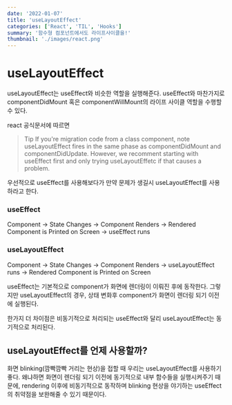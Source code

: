 ```yaml
---
date: '2022-01-07'
title: 'useLayoutEffect'
categories: ['React', 'TIL', 'Hooks']
summary: '함수형 컴포넌트에서도 라이프사이클을!'
thumbnail: './images/react.png'
---
```


# useLayoutEffect

useLayoutEffect는 useEffect와 비슷한 역할을 실행해준다.
useEffect와 마찬가지로 componentDidMount 혹은 componentWillMount의 라이프 사이클 역할을 수행할 수 있다.

react 공식문서에 따르면

> Tip
> If you're migration code from a class component, note useLayoutEffect fires in the same phase as componentDidMount and componentDidUpdate. However, we recomment starting with useEffect first and only trying useLayoutEffetc if that causes a problem.

우선적으로 useEffect를 사용해보다가 만약 문제가 생길시 useLayoutEffect를 사용하라고 한다.

### useEffect

Component -> State Changes -> Component Renders -> Rendered Component is Printed on Screen -> useEffect runs

### useLayoutEffect

Component -> State Changes -> Component Renders -> useLayoutEffect runs -> Rendered Component is Printed on Screen

useEffect는 기본적으로 component가 화면에 렌더링이 이뤄진 후에 동작한다.
그렇지만 useLayoutEffect의 경우, 상태 변화후 component가 화면이 렌더링 되기 이전에 실행된다.

한가지 더 차이점은 비동기적으로 처리되는 useEffect와 달리 useLayoutEffect는 동기적으로 처리된다.

## useLayoutEffect를 언제 사용할까?

화면 blinking(깜빡깜빡 거리는 현상)을 접할 때 우리는 useLayoutEffect를 사용하기 좋다.
왜냐하면 화면이 렌더링 되기 이전에 동기적으로 내부 함수들을 실행시켜주기 때문에, rendering 이후에 비동기적으로 동작하며 blinking 현상을 야기하는 useEffect의 취약점을 보완해줄 수 있기 때문이다.
